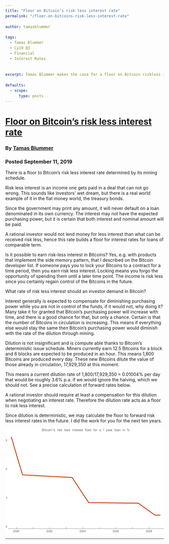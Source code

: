 ```yaml
---
title: "Floor on Bitcoin’s risk less interest rate"
permalink: "/floor-on-bitcoins-risk-less-interest-rate" 

author: tamasblummer

tags:
  - Tamas Blummer
  - Cy19 Q3
  - Financial
  - Interest Rates


excerpt: Tamas Blummer makes the case for a floor on Bitcoin riskless interest rates. Posted September 11, 2019.

defaults:
  - scope:
      type: posts
---
```


# [Floor on Bitcoin’s risk less interest rate](https://medium.com/@tamas.blummer/floor-on-bitcoins-risk-less-interest-rate-43fb32cdd60)
### By [Tamas Blummer](https://twitter.com/TamasBlummer)
### Posted September 11, 2019

There is a floor to Bitcoin’s risk less interest rate determined by its mining schedule.

Risk less interest is an income one gets paid in a deal that can not go wrong. This sounds like investors’ wet dream, but there is a real world example of it in the fiat money world, the treasury bonds.

Since the government may print any amount, it will never default on a loan denominated in its own currency. The interest may not have the expected purchasing power, but it is certain that both interest and nominal amount will be paid.

A rational investor would not lend money for less interest than what can be received risk less, hence this rate builds a floor for interest rates for loans of comparable term.

Is it possible to earn risk-less interest in Bitcoins? Yes, e.g. with products that implement the side memory pattern, that I described on the Bitcoin developer list. If someone pays you to lock your Bitcoins to a contract for a time period, then you earn risk less interest. Locking means you forgo the opportunity of spending them until a later time point. The income is risk less since you certainly regain control of the Bitcoins in the future.

What rate of risk less interest should an investor demand in Bitcoin?

Interest generally is expected to compensate for diminishing purchasing power while you are not in control of the funds, if it would not, why doing it? Many take it for granted that Bitcoin’s purchasing power will increase with time, and there is a good chance for that, but only a chance. Certain is that the number of Bitcoins in circulation is increasing. This means if everything else would stay the same then Bitcoin’s purchasing power would diminish with the rate of the dilution through mining.

Dilution is not insignificant and is compute able thanks to Bitcoin’s deterministic issue schedule. Miners currently earn 12.5 Bitcoins for a block and 6 blocks are expected to be produced in an hour. This means 1,800 Bitcoins are produced every day. These new Bitcoins dilute the value of those already in circulation, 17,929,350 at this moment.

This means a current dilution rate of 1,800/17,929,350 = 0.01004% per day that would be roughly 3.6% p.a. if we would ignore the halving, which we should not. See a precise calculation of forward rates below.

A rational investor should require at least a compensation for this dilution when negotiating an interest rate. Therefore the dilution rate acts as a floor to risk less interest.

Since dilution is deterministic, we may calculate the floor to forward risk less interest rates in the future. I did the work for you for the next ten years.

![](/assets/images/cy19/cy19m9/tb-1.png)

***
